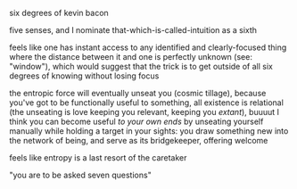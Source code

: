 six degrees of kevin bacon

five senses, and I nominate that-which-is-called-intuition as a sixth

feels like one has instant access to any identified and clearly-focused thing where the distance between it and one is perfectly unknown (see: "window"), which would suggest that the trick is to get outside of all six degrees of knowing without losing focus

the entropic force will eventually unseat you (cosmic tillage), because you've got to be functionally useful to something, all existence is relational (the unseating is love keeping you relevant, keeping you *extant*), buuuut I think you can become useful *to your own ends* by unseating yourself manually while holding a target in your sights: you draw something new into the network of being, and serve as its bridgekeeper, offering welcome

feels like entropy is a last resort of the caretaker

"you are to be asked seven questions"
